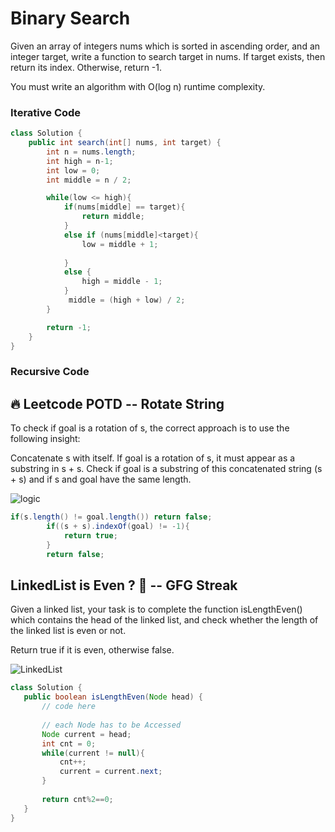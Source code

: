 # Binary Search 

Given an array of integers nums which is sorted in ascending order, and an integer target, write a function to search target in nums. If target exists, then return its index. Otherwise, return -1.

You must write an algorithm with O(log n) runtime complexity.

### Iterative Code
```java 
class Solution {
    public int search(int[] nums, int target) {
        int n = nums.length;
        int high = n-1;
        int low = 0;
        int middle = n / 2;

        while(low <= high){
            if(nums[middle] == target){
                return middle;
            }
            else if (nums[middle]<target){
                low = middle + 1;
                
            }
            else {
                high = middle - 1;
            }
             middle = (high + low) / 2;
        }

        return -1;
    }
}
```

### Recursive Code



## 🔥 Leetcode POTD -- Rotate String 

To check if goal is a rotation of s, the correct approach is to use the following insight:

Concatenate s with itself. 
If goal is a rotation of s, it must appear as a substring in s + s.
Check if goal is a substring of this concatenated string (s + s) and if s and goal have the same length.

![logic](https://blogger.googleusercontent.com/img/b/R29vZ2xl/AVvXsEjhwND3Eo4FLiR1mW2zYeDZd-2mH0nfmIxD-BRx6XEBC4RL-kzQAbqWfAYyvxrNE380TuUdMVLThT2yB0ODOW1bKlWPKNKeQf3ta874AlF5LHr23rZ30t7rc39pXBQX3B8PQe8J81ardNg/w619-h341/how+to+check+if+two+string+are+rotation+of+each+other.png)

```java
if(s.length() != goal.length()) return false;
        if((s + s).indexOf(goal) != -1){
            return true;
        }
        return false; 
```


## LinkedList is Even ? 🥲 -- GFG Streak 

Given a linked list, your task is to complete the function isLengthEven() which contains the head of the linked list, and check whether the length of the linked list is even or not.



 Return true if it is even, otherwise false.



 ![LinkedList](https://media.geeksforgeeks.org/wp-content/uploads/20220816144425/LLdrawio.png)

 ```java
class Solution {
    public boolean isLengthEven(Node head) {
        // code here
        
        // each Node has to be Accessed
        Node current = head;
        int cnt = 0; 
        while(current != null){
            cnt++;
            current = current.next;
        }
        
        return cnt%2==0;
    }
}
 ```